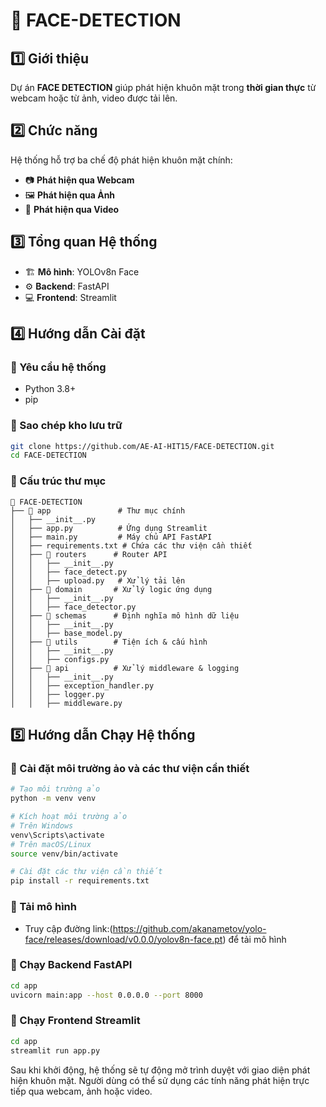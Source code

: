 # 📌 FACE-DETECTION

## 1️⃣ Giới thiệu
Dự án **FACE DETECTION** giúp phát hiện khuôn mặt trong **thời gian thực** từ webcam hoặc từ ảnh, video được tải lên.

## 2️⃣ Chức năng
Hệ thống hỗ trợ ba chế độ phát hiện khuôn mặt chính:
- 📷 **Phát hiện qua Webcam**
- 🖼 **Phát hiện qua Ảnh**
- 🎥 **Phát hiện qua Video**

## 3️⃣ Tổng quan Hệ thống
- 🏗 **Mô hình**: YOLOv8n Face
- ⚙ **Backend**: FastAPI
- 💻 **Frontend**: Streamlit

## 4️⃣ Hướng dẫn Cài đặt
### 🔹 Yêu cầu hệ thống
- Python 3.8+
- pip

### 🔹 Sao chép kho lưu trữ
```bash
git clone https://github.com/AE-AI-HIT15/FACE-DETECTION.git
cd FACE-DETECTION
```

### 🔹 Cấu trúc thư mục
```
📂 FACE-DETECTION
├── 📂 app               # Thư mục chính
│   ├── __init__.py
│   ├── app.py          # Ứng dụng Streamlit
│   ├── main.py         # Máy chủ API FastAPI
│   ├── requirements.txt # Chứa các thư viện cần thiết
│   ├── 📂 routers      # Router API
│   │   ├── __init__.py
│   │   ├── face_detect.py
│   │   ├── upload.py   # Xử lý tải lên
│   ├── 📂 domain       # Xử lý logic ứng dụng
│   │   ├── __init__.py
│   │   ├── face_detector.py
│   ├── 📂 schemas      # Định nghĩa mô hình dữ liệu
│   │   ├── __init__.py
│   │   ├── base_model.py
│   ├── 📂 utils        # Tiện ích & cấu hình
│   │   ├── __init__.py
│   │   ├── configs.py
│   ├── 📂 api          # Xử lý middleware & logging
│   │   ├── __init__.py
│   │   ├── exception_handler.py
│   │   ├── logger.py
│   │   ├── middleware.py
```

## 5️⃣ Hướng dẫn Chạy Hệ thống
### 🔹 Cài đặt môi trường ảo và các thư viện cần thiết
```bash
# Tạo môi trường ảo
python -m venv venv

# Kích hoạt môi trường ảo
# Trên Windows
venv\Scripts\activate
# Trên macOS/Linux
source venv/bin/activate

# Cài đặt các thư viện cần thiết
pip install -r requirements.txt
```

### 🔹 Tải mô hình
- Truy cập đường link:(https://github.com/akanametov/yolo-face/releases/download/v0.0.0/yolov8n-face.pt) để tải mô hình

### 🔹 Chạy Backend FastAPI
```bash
cd app
uvicorn main:app --host 0.0.0.0 --port 8000
```

### 🔹 Chạy Frontend Streamlit
```bash
cd app
streamlit run app.py
```

Sau khi khởi động, hệ thống sẽ tự động mở trình duyệt với giao diện phát hiện khuôn mặt. Người dùng có thể sử dụng các tính năng phát hiện trực tiếp qua webcam, ảnh hoặc video.